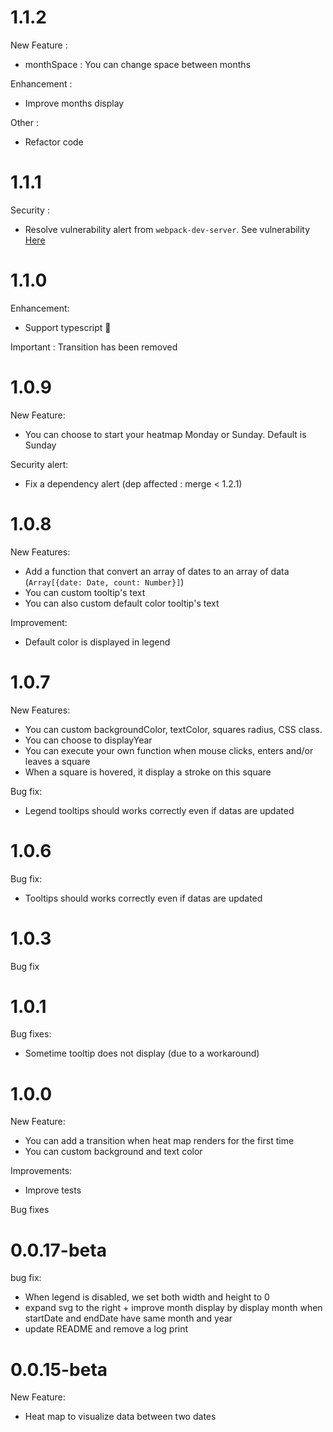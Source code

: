 # 1.1.2

New Feature : 
  - monthSpace : You can change space between months

Enhancement : 
  - Improve months display

Other : 
  - Refactor code

# 1.1.1

Security : 
  - Resolve vulnerability alert from `webpack-dev-server`. See vulnerability [Here](https://www.npmjs.com/advisories/725)

# 1.1.0

Enhancement:
  - Support typescript 🎉

Important : Transition has been removed

# 1.0.9

New Feature:
  - You can choose to start your heatmap Monday or Sunday. Default is Sunday

Security alert:
  - Fix a dependency alert (dep affected : merge < 1.2.1)

# 1.0.8

New Features:
  - Add a function that convert an array of dates to an array of data (`Array[{date: Date, count: Number}]`)
  - You can custom tooltip's text
  - You can also custom default color tooltip's text

Improvement:
  - Default color is displayed in legend

# 1.0.7

New Features:
  - You can custom backgroundColor, textColor, squares radius, CSS class.
  - You can choose to displayYear
  - You can execute your own function when mouse clicks, enters and/or leaves a square
  - When a square is hovered, it display a stroke on this square

Bug fix:
  - Legend tooltips should works correctly even if datas are updated

# 1.0.6

Bug fix:
  - Tooltips should works correctly even if datas are updated

# 1.0.3

Bug fix

# 1.0.1

Bug fixes:
  - Sometime tooltip does not display (due to a workaround)

# 1.0.0

New Feature:
  - You can add a transition when heat map renders for the first time
  - You can custom background and text color

Improvements:
  - Improve tests

Bug fixes

# 0.0.17-beta

bug fix: 
  - When legend is disabled, we set both width and height to 0 
  - expand svg to the right + improve month display by display month when startDate and endDate have same month and year
  - update README and remove a log print 

# 0.0.15-beta

New Feature: 
  - Heat map to visualize data between two dates
